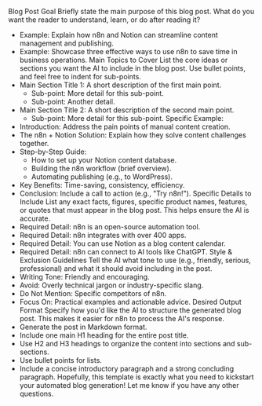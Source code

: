 Blog Post Goal
Briefly state the main purpose of this blog post. What do you want the reader to understand, learn, or do after reading it?

- Example: Explain how n8n and Notion can streamline content management and publishing.
- Example: Showcase three effective ways to use n8n to save time in business operations.
Main Topics to Cover
List the core ideas or sections you want the AI to include in the blog post. Use bullet points, and feel free to indent for sub-points.
- Main Section Title 1: A short description of the first main point.
    - Sub-point: More detail for this sub-point.
    - Sub-point: Another detail.
- Main Section Title 2: A short description of the second main point.
    - Sub-point: More detail for this sub-point.
    Specific Example:
- Introduction: Address the pain points of manual content creation.
- The n8n + Notion Solution: Explain how they solve content challenges together.
- Step-by-Step Guide:
    - How to set up your Notion content database.
    - Building the n8n workflow (brief overview).
    - Automating publishing (e.g., to WordPress).
- Key Benefits: Time-saving, consistency, efficiency.
- Conclusion: Include a call to action (e.g., "Try n8n!").
Specific Details to Include
List any exact facts, figures, specific product names, features, or quotes that must appear in the blog post. This helps ensure the AI is accurate.
- Required Detail: n8n is an open-source automation tool.
- Required Detail: n8n integrates with over 400 apps.
- Required Detail: You can use Notion as a blog content calendar.
- Required Detail: n8n can connect to AI tools like ChatGPT.
Style & Exclusion Guidelines
Tell the AI what tone to use (e.g., friendly, serious, professional) and what it should avoid including in the post.
- Writing Tone: Friendly and encouraging.
- Avoid: Overly technical jargon or industry-specific slang.
- Do Not Mention: Specific competitors of n8n.
- Focus On: Practical examples and actionable advice.
Desired Output Format
Specify how you'd like the AI to structure the generated blog post. This makes it easier for n8n to process the AI's response.
- Generate the post in Markdown format.
- Include one main H1 heading for the entire post title.
- Use H2 and H3 headings to organize the content into sections and sub-sections.
- Use bullet points for lists.
- Include a concise introductory paragraph and a strong concluding paragraph.
Hopefully, this template is exactly what you need to kickstart your automated blog generation! Let me know if you have any other questions.
